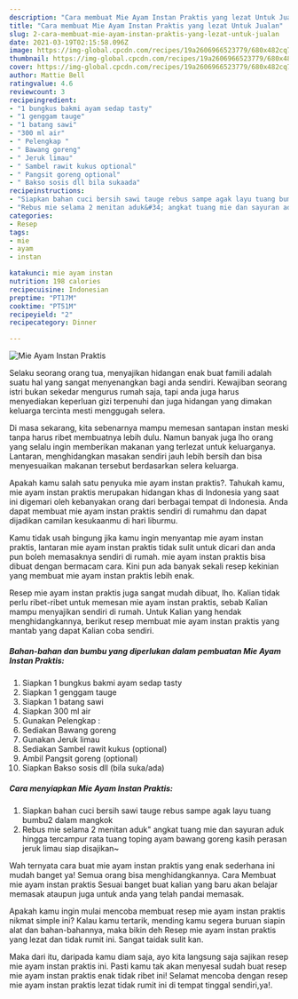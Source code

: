 ```yaml
---
description: "Cara membuat Mie Ayam Instan Praktis yang lezat Untuk Jualan"
title: "Cara membuat Mie Ayam Instan Praktis yang lezat Untuk Jualan"
slug: 2-cara-membuat-mie-ayam-instan-praktis-yang-lezat-untuk-jualan
date: 2021-03-19T02:15:58.096Z
image: https://img-global.cpcdn.com/recipes/19a2606966523779/680x482cq70/mie-ayam-instan-praktis-foto-resep-utama.jpg
thumbnail: https://img-global.cpcdn.com/recipes/19a2606966523779/680x482cq70/mie-ayam-instan-praktis-foto-resep-utama.jpg
cover: https://img-global.cpcdn.com/recipes/19a2606966523779/680x482cq70/mie-ayam-instan-praktis-foto-resep-utama.jpg
author: Mattie Bell
ratingvalue: 4.6
reviewcount: 3
recipeingredient:
- "1 bungkus bakmi ayam sedap tasty"
- "1 genggam tauge"
- "1 batang sawi"
- "300 ml air"
- " Pelengkap "
- " Bawang goreng"
- " Jeruk limau"
- " Sambel rawit kukus optional"
- " Pangsit goreng optional"
- " Bakso sosis dll bila sukaada"
recipeinstructions:
- "Siapkan bahan cuci bersih sawi tauge rebus sampe agak layu tuang bumbu2 dalam mangkok"
- "Rebus mie selama 2 menitan aduk&#34; angkat tuang mie dan sayuran aduk hingga tercampur rata tuang toping ayam bawang goreng kasih perasan jeruk limau siap disajikan~"
categories:
- Resep
tags:
- mie
- ayam
- instan

katakunci: mie ayam instan 
nutrition: 198 calories
recipecuisine: Indonesian
preptime: "PT17M"
cooktime: "PT51M"
recipeyield: "2"
recipecategory: Dinner

---
```



![Mie Ayam Instan Praktis](https://img-global.cpcdn.com/recipes/19a2606966523779/680x482cq70/mie-ayam-instan-praktis-foto-resep-utama.jpg)

Selaku seorang orang tua, menyajikan hidangan enak buat famili adalah suatu hal yang sangat menyenangkan bagi anda sendiri. Kewajiban seorang istri bukan sekedar mengurus rumah saja, tapi anda juga harus menyediakan keperluan gizi terpenuhi dan juga hidangan yang dimakan keluarga tercinta mesti menggugah selera.

Di masa  sekarang, kita sebenarnya mampu memesan santapan instan meski tanpa harus ribet membuatnya lebih dulu. Namun banyak juga lho orang yang selalu ingin memberikan makanan yang terlezat untuk keluarganya. Lantaran, menghidangkan masakan sendiri jauh lebih bersih dan bisa menyesuaikan makanan tersebut berdasarkan selera keluarga. 



Apakah kamu salah satu penyuka mie ayam instan praktis?. Tahukah kamu, mie ayam instan praktis merupakan hidangan khas di Indonesia yang saat ini digemari oleh kebanyakan orang dari berbagai tempat di Indonesia. Anda dapat membuat mie ayam instan praktis sendiri di rumahmu dan dapat dijadikan camilan kesukaanmu di hari liburmu.

Kamu tidak usah bingung jika kamu ingin menyantap mie ayam instan praktis, lantaran mie ayam instan praktis tidak sulit untuk dicari dan anda pun boleh memasaknya sendiri di rumah. mie ayam instan praktis bisa dibuat dengan bermacam cara. Kini pun ada banyak sekali resep kekinian yang membuat mie ayam instan praktis lebih enak.

Resep mie ayam instan praktis juga sangat mudah dibuat, lho. Kalian tidak perlu ribet-ribet untuk memesan mie ayam instan praktis, sebab Kalian mampu menyajikan sendiri di rumah. Untuk Kalian yang hendak menghidangkannya, berikut resep membuat mie ayam instan praktis yang mantab yang dapat Kalian coba sendiri.

<!--inarticleads1-->

##### Bahan-bahan dan bumbu yang diperlukan dalam pembuatan Mie Ayam Instan Praktis:

1. Siapkan 1 bungkus bakmi ayam sedap tasty
1. Siapkan 1 genggam tauge
1. Siapkan 1 batang sawi
1. Siapkan 300 ml air
1. Gunakan  Pelengkap :
1. Sediakan  Bawang goreng
1. Gunakan  Jeruk limau
1. Sediakan  Sambel rawit kukus (optional)
1. Ambil  Pangsit goreng (optional)
1. Siapkan  Bakso sosis dll (bila suka/ada)




<!--inarticleads2-->

##### Cara menyiapkan Mie Ayam Instan Praktis:

1. Siapkan bahan cuci bersih sawi tauge rebus sampe agak layu tuang bumbu2 dalam mangkok
1. Rebus mie selama 2 menitan aduk&#34; angkat tuang mie dan sayuran aduk hingga tercampur rata tuang toping ayam bawang goreng kasih perasan jeruk limau siap disajikan~




Wah ternyata cara buat mie ayam instan praktis yang enak sederhana ini mudah banget ya! Semua orang bisa menghidangkannya. Cara Membuat mie ayam instan praktis Sesuai banget buat kalian yang baru akan belajar memasak ataupun juga untuk anda yang telah pandai memasak.

Apakah kamu ingin mulai mencoba membuat resep mie ayam instan praktis nikmat simple ini? Kalau kamu tertarik, mending kamu segera buruan siapin alat dan bahan-bahannya, maka bikin deh Resep mie ayam instan praktis yang lezat dan tidak rumit ini. Sangat taidak sulit kan. 

Maka dari itu, daripada kamu diam saja, ayo kita langsung saja sajikan resep mie ayam instan praktis ini. Pasti kamu tak akan menyesal sudah buat resep mie ayam instan praktis enak tidak ribet ini! Selamat mencoba dengan resep mie ayam instan praktis lezat tidak rumit ini di tempat tinggal sendiri,ya!.

